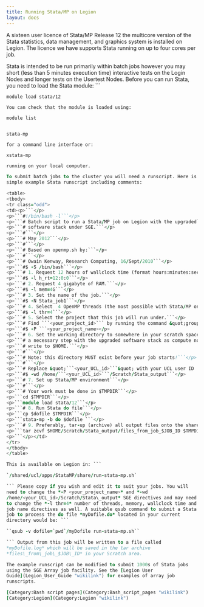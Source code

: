 ```yaml
---
title: Running Stata/MP on Legion
layout: docs
---
```

A sixteen user licence of Stata/MP Release 12 the multicore version of
the Stata statistics, data management, and graphics system is installed
on Legion. The licence we have supports Stata running on up to four
cores per job.

Stata is intended to be run primarily within batch jobs however you may
short (less than 5 minutes execution time) interactive tests on the
Login Nodes and longer tests on the Usertest Nodes. Before you can run
Stata, you need to load the Stata module: ```

`module load stata/12`

``` You can check that the module is loaded using: ```

`module list`

``` You should now be able to use Stata interactively using either:
```

`stata-mp`

``` for a command line interface or: ```

`xstata-mp`

``` for the GUI interface. Note: this version requires an X server
running on your local computer.

To submit batch jobs to the cluster you will need a runscript. Here is a
simple example Stata runscript including comments:

<table>
<tbody>
<tr class="odd">
<td><p>```</p>
<p>```#!/bin/bash -l```</p>
<p>```# Batch script to run a Stata/MP job on Legion with the upgraded```</p>
<p>```# software stack under SGE.```</p>
<p>```#```</p>
<p>```# May 2012```</p>
<p>```#```</p>
<p>```# Based on openmp.sh by:```</p>
<p>```#```</p>
<p>```# Owain Kenway, Research Computing, 16/Sept/2010```</p>
<p>```#$ -S /bin/bash```</p>
<p>```# 1. Request 12 hours of wallclock time (format hours:minutes:seconds).```</p>
<p>```#$ -l h_rt=12:0:0```</p>
<p>```# 2. Request 4 gigabyte of RAM.```</p>
<p>```#$ -l mem=4G```</p>
<p>```# 3. Set the name of the job.```</p>
<p>```#$ -N Stata_job1```</p>
<p>```# 4. Select  4 OpenMP threads (the most possible with Stata/MP on Legion).```</p>
<p>```#$ -l thr=4```</p>
<p>```# 5. Select the project that this job will run under.```</p>
<p>```# Find ```<your_project_id>``` by running the command &quot;groups&quot;```</p>
<p>```#$ -P ```<your_project_name></p>
<p>```# 6. Set the working directory to somewhere in your scratch space. This is```</p>
<p>```# a necessary step with the upgraded software stack as compute nodes cannot```</p>
<p>```# write to $HOME.```</p>
<p>```#```</p>
<p>```# Note: this directory MUST exist before your job starts!```</p>
<p>```#```</p>
<p>```# Replace &quot;```<your_UCL_id>```&quot; with your UCL user ID :)```</p>
<p>```#$ -wd /home/```<your_UCL_id>```/Scratch/Stata_output```</p>
<p>```# 7. Set up Stata/MP environment```</p>
<p>```#```</p>
<p>```# Your work must be done in $TMPDIR```</p>
<p>```cd $TMPDIR```</p>
<p>```module load stata/12```</p>
<p>```# 8. Run Stata do file```</p>
<p>```cp $dofile $TMPDIR```</p>
<p>```stata-mp -b do $dofile ```</p>
<p>```# 9. Preferably, tar-up (archive) all output files onto the shared scratch area```</p>
<p>```tar zcvf $HOME/Scratch/Stata_output/files_from_job_$JOB_ID $TMPDIR```</p>
<p>```</p></td>
</tr>
</tbody>
</table>

This is available on Legion in: ```

`/shared/ucl/apps/StataMP/share/run-stata-mp.sh`

``` Please copy if you wish and edit it to suit your jobs. You will
need to change the *-P <your_project_name>* and *-wd
/home/<your_UCL_id>/Scratch/Stata\_output* SGE directives and may need
to change the *-l thr=4* number of threads, memory, wallclock time and
job name directives as well. A suitable qsub command to submit a Stata
job to process the do file *myDofile.do* located in your current
directory would be: ```

``qsub -v dofile=`pwd`/myDofile run-stata-mp.sh``

``` Output from this job will be written to a file called
*myDofile.log* which will be saved in the tar archive
*files\_from\_job\_$JOB\_ID* in your Scratch area.

The example runscript can be modified to submit 1000s of Stata jobs
using the SGE Array job facility. See the [Legion User
Guide](Legion_User_Guide "wikilink") for examples of array job
runscripts.

[Category:Bash script pages](Category:Bash_script_pages "wikilink")
[Category:Legion](Category:Legion "wikilink")